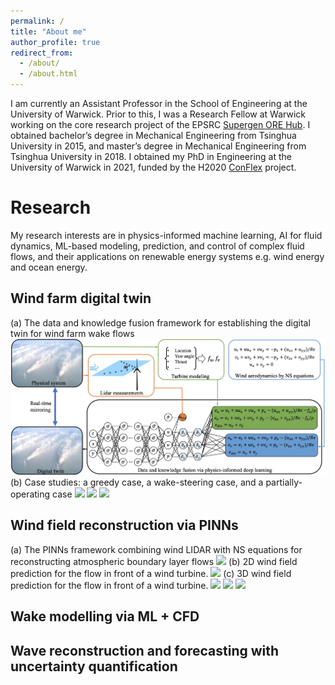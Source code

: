 ```yaml
---
permalink: /
title: "About me"
author_profile: true
redirect_from: 
  - /about/
  - /about.html
---
```


I am currently an Assistant Professor in the School of Engineering at the University of Warwick. Prior to this, I was a Research Fellow at Warwick working on the core research project of the EPSRC [Supergen ORE Hub](https://www.supergen-ore.net). I obtained bachelor’s degree in Mechanical Engineering from Tsinghua University in 2015, and master’s degree in Mechanical Engineering from Tsinghua University in 2018. I obtained my PhD in Engineering at the University of Warwick in 2021, funded by the H2020 [ConFlex](https://www.conflex.org) project.

Research
======
My research interests are in physics-informed machine learning, AI for fluid dynamics, ML-based modeling, prediction, and control of complex fluid flows, and their applications on renewable energy systems e.g. wind energy and ocean energy.
## Wind farm digital twin
(a) The data and knowledge fusion framework for establishing the digital twin for wind farm wake flows
![](images/WFDT.jpg)
(b) Case studies: a greedy case, a wake-steering case, and a partially-operating case
<img src="https://zhangxcii.github.io/images/greedy.mp4" width="250"> 
<img src="https://zhangxcii.github.io/images/yaw.mp4" width="250">
<img src="https://zhangxcii.github.io/images/partial.mp4" width="250">

## Wind field reconstruction via PINNs
(a) The PINNs framework combining wind LIDAR with NS equations for reconstructing atmospheric boundary layer flows
![](images/ABLInflow2D.jpg)
(b) 2D wind field prediction for the flow in front of a wind turbine. 
<img src="https://zhangxcii.github.io/images/ABLInflow2D.mp4" width="250"> 
(c) 3D wind field prediction for the flow in front of a wind turbine. 
<img src="https://zhangxcii.github.io/images/sliceview.mp4" width="250">
<img src="https://zhangxcii.github.io/images/rotorparallel.mp4" width="250">
<img src="https://zhangxcii.github.io/images/rotor.mp4" width="250">


## Wake modelling via ML + CFD

## Wave reconstruction and forecasting with uncertainty quantification

